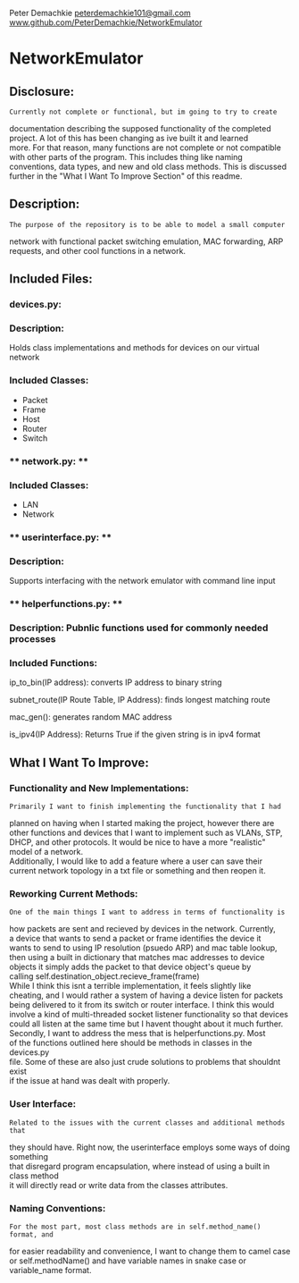Peter Demachkie
peterdemachkie101@gmail.com
www.github.com/PeterDemachkie/NetworkEmulator


# NetworkEmulator

## Disclosure:
    Currently not complete or functional, but im going to try to create  
documentation describing the supposed functionality of the completed  
project. A lot of this has been changing as ive built it and learned  
more. For that reason, many functions are not complete or not compatible  
with other parts of the program. This includes thing like naming  
conventions, data types, and new and old class methods. This is discussed  
further in the "What I Want To Improve Section" of this readme.

## Description:
    The purpose of the repository is to be able to model a small computer  
network with functional packet switching emulation, MAC forwarding, ARP  
requests, and other cool functions in a network.

## Included Files:
### **devices.py:**
### Description: 
Holds class implementations and methods for devices on our virtual network

### Included Classes:
- Packet
- Frame
- Host
- Router
- Switch

### ** network.py: **
### Included Classes:
- LAN
- Network

### ** userinterface.py: ** 
### Description: 
Supports interfacing with the network emulator with command line input

### ** helperfunctions.py: **
### Description: Pubnlic functions used for commonly needed processes

### Included Functions:
ip_to_bin(IP address): converts IP address to binary string

subnet_route(IP Route Table, IP Address): finds longest matching route

mac_gen(): generates random MAC address

is_ipv4(IP Address): Returns True if the given string is in ipv4 format

## What I Want To Improve:

### Functionality and New Implementations:
    Primarily I want to finish implementing the functionality that I had  
planned on having when I started making the project, however there are  
other functions and devices that I want to implement such as VLANs, STP,  
DHCP, and other protocols. It would be nice to have a more "realistic"  
model of a network.  
    Additionally, I would like to add a feature where a user can save their  
current network topology in a txt file or something and then reopen it.  

### Reworking Current Methods:
    One of the main things I want to address in terms of functionality is  
how packets are sent and recieved by devices in the network. Currently,  
a device that wants to send a packet or frame identifies the device it  
wants to send to using IP resolution (psuedo ARP) and mac table lookup,  
then using a built in dictionary that matches mac addresses to device  
objects it simply adds the packet to that device object's queue by  
calling self.destination_object.recieve_frame(frame)  
    While I think this isnt a terrible implementation, it feels slightly like  
cheating, and I would rather a system of having a device listen for packets  
being delivered to it from its switch or router interface. I think this would  
involve a kind of multi-threaded socket listener functionality so that devices  
could all listen at the same time but I havent thought about it much further.  
    Secondly, I want to address the mess that is helperfunctions.py. Most  
of the functions outlined here should be methods in classes in the devices.py  
file. Some of these are also just crude solutions to problems that shouldnt exist  
if the issue at hand was dealt with properly.  

### User Interface:
    Related to the issues with the current classes and additional methods that  
they should have. Right now, the userinterface employs some ways of doing something  
that disregard program encapsulation, where instead of using a built in class method  
it will directly read or write data from the classes attributes.

### Naming Conventions:
    For the most part, most class methods are in self.method_name() format, and  
for easier readability and convenience, I want to change them to camel case  
or self.methodName() and have variable names in snake case or  
variable_name format.


